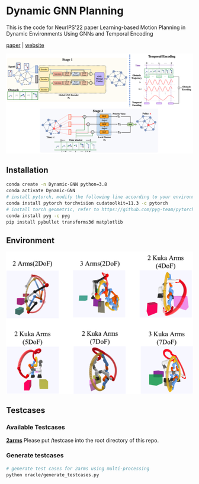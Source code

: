 # Dynamic GNN Planning

This is the code for NeurIPS'22 paper Learning-based Motion Planning in Dynamic Environments Using GNNs and Temporal Encoding 

[paper](https://arxiv.org/abs/2210.08408) | [website](https://ruipengz.github.io/neurips22/)

![pipeline](./imgs/GNN-TE.png)


## Installation
```bash
conda create -n Dynamic-GNN python=3.8
conda activate Dynamic-GNN
# install pytorch, modify the following line according to your environment
conda install pytorch torchvision cudatoolkit=11.3 -c pytorch
# install torch geometric, refer to https://github.com/pyg-team/pytorch_geometric
conda install pyg -c pyg
pip install pybullet transforms3d matplotlib
```

## Environment
![envs](./imgs/envs.png)

## Testcases
### Available Testcases

[**2arms**](https://drive.google.com/drive/folders/16k7xd_O50l5oFslOXDjoAAWLYGxItFRq?usp=sharing) Please put /testcase into the root directory of this repo.

### Generate testcases
```bash
# generate test cases for 2arms using multi-processing
python oracle/generate_testcases.py
```


